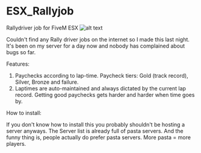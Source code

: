 # ESX_Rallyjob
Rallydriver job for FiveM ESX
![alt text](https://i.imgur.com/lwX5iOw.jpg)

Couldn't find any Rally driver jobs on the internet so I made this last night. 
It's been on my server for a day now and nobody has complained about bugs so far.

Features:  
1. Paychecks according to lap-time. Paycheck tiers: Gold (track record), Silver, Bronze and failure.
2. Laptimes are auto-maintained and always dictated by the current lap record.  Getting good paychecks gets harder and harder when time goes by.

How to install:

If you don't know how to install this you probably shouldn't be hosting a server anyways. 
The Server list is already full of pasta servers. And the funny thing is, people actually do prefer pasta servers.
More pasta = more players.

